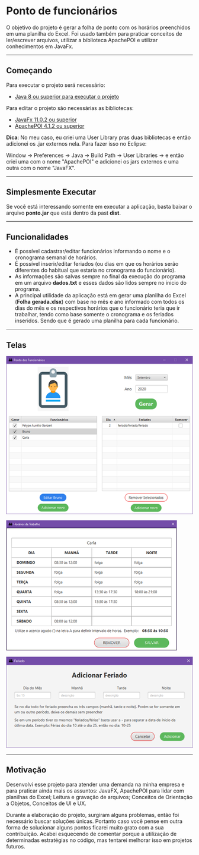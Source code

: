 # Ponto de funcionários #
O objetivo do projeto é gerar a folha de ponto com os horários preenchidos em uma planilha do Excel. Foi usado também para praticar conceitos de ler/escrever arquivos, utilizar a biblioteca ApachePOI e utilizar conhecimentos em JavaFx.

- - - - 

## Começando ##
Para executar o projeto será necessário:
* [Java 8 ou superior para executar o projeto](https://www.oracle.com/java/technologies/javase-downloads.html)
  
Para editar o projeto são necessárias as bibliotecas:
* [JavaFx 11.0.2 ou superior](https://gluonhq.com/products/javafx/)
* [ApachePOI 4.1.2 ou superior](http://poi.apache.org/download.html)

**Dica**: No meu caso, eu criei uma User Library pras duas bibliotecas e então adicionei os .jar externos nela. Para fazer isso no Eclipse:

Window -> Preferences -> Java -> Build Path -> User Libraries -> e então criei uma com o nome "ApachePOI" e adicionei os jars externos e uma outra com o nome "JavaFX".

- - - -

## Simplesmente Executar ##
Se você está interessando somente em executar a aplicação, basta baixar o arquivo **ponto.jar** que está dentro da past **dist**.

- - - - 

## Funcionalidades ##

* É possível cadastrar/editar funcionários informando o nome e o cronograma semanal de horários.
* É possível inserir/editar feriados (ou dias em que os horários serão diferentes do habitual que estaria no cronograma do funcionário).
* As informações são salvas sempre no final da execução do programa em um arquivo **dados.txt** e esses dados são lidos sempre no ínicio do programa.
* A principal utilidade da aplicação está em gerar uma planilha do Excel (**Folha gerada.xlsx**) com  base no mês e ano informado com todos os dias do mês e os respectivos horários que o funcionário teria que ir trabalhar, tendo como base somente o cronograma e os feriados inseridos. Sendo que é gerado uma planilha para cada funcionário.

- - - -
 
 ## Telas ##

 ![Tela principal](imgs-preview/main.png)

 ![Cadatro/Edição de funcionário](imgs-preview/add-editEmployee.png)
 
 ![Adicionar/Editar feriado](imgs-preview/add-holiday.png)

- - - - 

## Motivação ##
Desenvolvi esse projeto para atender uma demanda na minha empresa e para praticar ainda mais os assuntos: JavaFX, ApachePOI para lidar com planilhas do Excel; Leitura e gravação de arquivos; Conceitos de Orientação a Objetos, Conceitos de UI e UX.

Durante a elaboração do projeto, surgiram alguns problemas, então foi necessário buscar soluções únicas. Portanto caso você pense em outra forma de solucionar alguns pontos ficarei muito grato com a sua contribuição. Acabei esquecendo de comentar porque a utilização de determinadas estratégias no código, mas tentarei melhorar isso em projetos futuros.